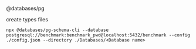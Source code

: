 @databases/pg

create types files
```shell
npx @databases/pg-schema-cli --database postgresql://benchmark:benchmark_pwd@localhost:5432/benchmark --config ./config.json --directory ./Databases/<Database name>
```

